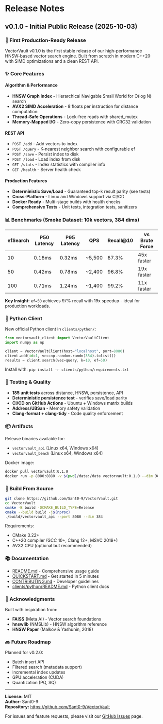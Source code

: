 # Release Notes

## v0.1.0 - Initial Public Release (2025-10-03)

### 🎉 First Production-Ready Release

VectorVault v0.1.0 is the first stable release of our high-performance HNSW-based vector search engine. Built from scratch in modern C++20 with SIMD optimizations and a clean REST API.

### ✨ Core Features

#### Algorithm & Performance
- **HNSW Graph Index** - Hierarchical Navigable Small World for O(log N) search
- **AVX2 SIMD Acceleration** - 8 floats per instruction for distance computation
- **Thread-Safe Operations** - Lock-free reads with shared_mutex
- **Memory-Mapped I/O** - Zero-copy persistence with CRC32 validation

#### REST API
- `POST /add` - Add vectors to index
- `POST /query` - K-nearest neighbor search with configurable ef
- `POST /save` - Persist index to disk
- `POST /load` - Load index from disk
- `GET /stats` - Index statistics with compiler info
- `GET /health` - Server health check

#### Production Features
- **Deterministic Save/Load** - Guaranteed top-k result parity (see tests)
- **Cross-Platform** - Linux and Windows support via CI/CD
- **Docker Ready** - Multi-stage builds with health checks
- **Comprehensive Tests** - Unit tests, integration tests, sanitizers

### 📊 Benchmarks (Smoke Dataset: 10k vectors, 384 dims)

| efSearch | P50 Latency | P95 Latency | QPS | Recall@10 | vs Brute Force |
|----------|-------------|-------------|-----|-----------|----------------|
| 10 | 0.18ms | 0.32ms | ~5,500 | 87.3% | 45x faster |
| 50 | 0.42ms | 0.78ms | ~2,400 | 96.8% | 19x faster |
| 100 | 0.71ms | 1.24ms | ~1,400 | 99.2% | 11x faster |

**Key Insight:** `ef=50` achieves 97% recall with 19x speedup - ideal for production workloads.

### 🐍 Python Client

New official Python client in `clients/python/`:
```python
from vectorvault_client import VectorVaultClient
import numpy as np

client = VectorVaultClient(host="localhost", port=8080)
client.add(id=1, vec=np.random.randn(384).tolist())
results = client.search(vec=query, k=10, ef=50)
```

Install with: `pip install -r clients/python/requirements.txt`

### 🧪 Testing & Quality

- **185 unit tests** across distance, HNSW, persistence, API
- **Deterministic persistence test** - verifies save/load parity
- **CI/CD on GitHub Actions** - Ubuntu + Windows matrix builds
- **Address/UBSan** - Memory safety validation
- **Clang-format + clang-tidy** - Code quality enforcement

### 📦 Artifacts

Release binaries available for:
- `vectorvault_api` (Linux x64, Windows x64)
- `vectorvault_bench` (Linux x64, Windows x64)

Docker image:
```bash
docker pull vectorvault:0.1.0
docker run -p 8080:8080 -v $(pwd)/data:/data vectorvault:0.1.0 --dim 384
```

### 🔧 Build From Source

```bash
git clone https://github.com/Sant0-9/VectorVault.git
cd VectorVault
cmake -B build -DCMAKE_BUILD_TYPE=Release
cmake --build build -j$(nproc)
./build/vectorvault_api --port 8080 --dim 384
```

Requirements:
- CMake 3.22+
- C++20 compiler (GCC 10+, Clang 12+, MSVC 2019+)
- AVX2 CPU (optional but recommended)

### 📚 Documentation

- [README.md](README.md) - Comprehensive usage guide
- [QUICKSTART.md](QUICKSTART.md) - Get started in 5 minutes
- [CONTRIBUTING.md](CONTRIBUTING.md) - Developer guidelines
- [clients/python/README.md](clients/python/README.md) - Python client docs

### 🙏 Acknowledgments

Built with inspiration from:
- **FAISS** (Meta AI) - Vector search foundations
- **hnswlib** (NMSLib) - HNSW algorithm reference
- **HNSW Paper** (Malkov & Yashunin, 2018)

### 🔜 Future Roadmap

Planned for v0.2.0:
- Batch insert API
- Filtered search (metadata support)
- Incremental index updates
- GPU acceleration (CUDA)
- Quantization (PQ, SQ)

---

**License:** MIT  
**Author:** Sant0-9  
**Repository:** https://github.com/Sant0-9/VectorVault

For issues and feature requests, please visit our [GitHub Issues](https://github.com/Sant0-9/VectorVault/issues) page.
